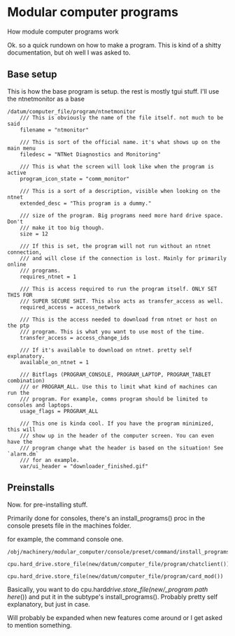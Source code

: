 # Modular computer programs

How module computer programs work

Ok. so a quick rundown on how to make a program. This is kind of a shitty documentation, but oh well I was asked to.

## Base setup

This is how the base program is setup. the rest is mostly tgui stuff. I'll use the ntnetmonitor as a base

```DM
/datum/computer_file/program/ntnetmonitor
	/// This is obviously the name of the file itself. not much to be said
	filename = "ntmonitor"

	/// This is sort of the official name. it's what shows up on the main menu
	filedesc = "NTNet Diagnostics and Monitoring"

	/// This is what the screen will look like when the program is active
	program_icon_state = "comm_monitor"

	/// This is a sort of a description, visible when looking on the ntnet
	extended_desc = "This program is a dummy."

	/// size of the program. Big programs need more hard drive space. Don't
	/// make it too big though.
	size = 12

	/// If this is set, the program will not run without an ntnet connection,
	/// and will close if the connection is lost. Mainly for primarily online
	/// programs.
	requires_ntnet = 1

	/// This is access required to run the program itself. ONLY SET THIS FOR
	/// SUPER SECURE SHIT. This also acts as transfer_access as well.
	required_access = access_network

	/// This is the access needed to download from ntnet or host on the ptp
	/// program. This is what you want to use most of the time.
	transfer_access = access_change_ids

	/// If it's available to download on ntnet. pretty self explanatory.
	available_on_ntnet = 1

	/// Bitflags (PROGRAM_CONSOLE, PROGRAM_LAPTOP, PROGRAM_TABLET combination)
	/// or PROGRAM_ALL. Use this to limit what kind of machines can run the
	/// program. For example, comms program should be limited to consoles and laptops.
	usage_flags = PROGRAM_ALL

	/// This one is kinda cool. If you have the program minimized, this will
	/// show up in the header of the computer screen. You can even have the
	/// program change what the header is based on the situation! See `alarm.dm`
	/// for an example.
	var/ui_header = "downloader_finished.gif"
```

## Preinstalls

Now. for pre-installing stuff.

Primarily done for consoles, there's an install_programs() proc in the console presets file in the machines folder.

for example, the command console one.

```DM
/obj/machinery/modular_computer/console/preset/command/install_programs()
	cpu.hard_drive.store_file(new/datum/computer_file/program/chatclient())
	cpu.hard_drive.store_file(new/datum/computer_file/program/card_mod())
```

Basically, you want to do cpu.hard*drive.store_file(new/\_program path here*()) and put it in the subtype's install_programs().
Probably pretty self explanatory, but just in case.

Will probably be expanded when new features come around or I get asked to mention something.
